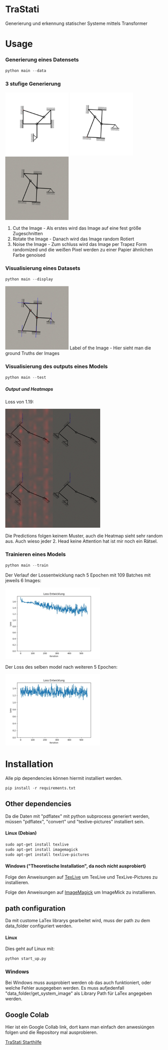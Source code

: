 # TraStati

Generierung und erkennung statischer Systeme mittels Transformer

# Usage

### Generierung eines Datensets

```python
python main --data
```

### 3 stufige Generierung

<div>
    <img src="assets/cut_image.jpg" width="200" alt="Cut Image">
    <img src="assets/rotated_image.jpg" width="200" alt="Rotated Image"> 
    <img src="assets/noised_image.jpg" width="200" alt="Noised Image">
</div>

1. Cut the Image - Als erstes wird das Image auf eine fest größe Zugeschnitten
2. Rotate the Image - Danach wird das Image random Rotiert
3. Noise the Image - Zum schluss wird das Image per Trapez Form randomized und die weißen Pixel werden zu einer Papier ähnlichen Farbe genoised

### Visualisierung eines Datasets

```python
python main --display
```

<img src="assets/output_image.jpg" width="200" alt="Output Image">
Label of the Image - Hier sieht man die ground Truths der Images

### Visualisierung des outputs eines Models

```python
python main --test
```

##### Output und Heatmaps

Loss von 1.19:

<img src="assets/heatmap_1.jpg" width="300" alt="Heatmap">

Die Predictions folgen keinem Muster, auch die Heatmap sieht sehr random aus.
Auch wieso jeder 2. Head keine Attention hat ist mir noch ein Rätsel.

### Trainieren eines Models

```python
python main --train
```

Der Verlauf der Lossentwicklung nach 5 Epochen mit 109 Batches mit jeweils 6 Images:

<img src="assets/loss_plot_1.jpg" width="300" alt="Loss Plot">

Der Loss des selben model nach weiteren 5 Epochen:

<img src="assets/loss_plot_2.jpg" width="300" alt="Loss Plot">

# Installation

Alle pip dependencies können hiermit installiert werden.

```python
pip install -r requirements.txt
```

## Other dependencies

Da die Daten mit "pdflatex" mit python subprocess generiert werden, müssen "pdflatex", "convert" und "texlive-pictures" installiert sein.

#### Linux (Debian)

```console
sudo apt-get install texlive
sudo apt-get install imagemagick
sudo apt-get install texlive-pictures
```

#### Windows ("Theoretische Installation", da noch nicht ausprobiert)

Folge den Anweisungen auf
[TexLive](https://www.tug.org/texlive/windows.html)
um TexLive und TexLive-Pictures zu installieren.

Folge den Anweisungen auf
[ImageMagick](https://imagemagick.org/script/download.php#windows)
um ImageMick zu installieren.

## path configuration

Da mit custome LaTex librarys gearbeitet wird, muss der path zu dem data_folder configuriert werden.

#### Linux

Dies geht auf Linux mit:

```python
python start_up.py
```

### Windows

Bei Windows muss ausprobiert werden ob das auch funktioniert, oder welche Fehler ausgegeben werden.
Es muss aufjedenfall "data_folder/get_system_image" als Library Path für LaTex angegeben werden.

## Google Colab

Hier ist ein Google Collab link, dort kann man einfach den anwesiúngen folgen und die Repository mal ausprobieren.

[TraStati Starthilfe](https://colab.research.google.com/drive/1uBNAzD4KOvp-wpPS1W5qIAhtLJrI14kr?usp=sharing)
